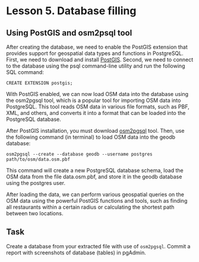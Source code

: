 # Lesson 5. Database filling

## Using PostGIS and osm2psql tool

After creating the database, we need to enable the PostGIS extension that provides support for geospatial data types and functions in PostgreSQL. First, we need to download and install [PostGIS](https://postgis.net/install/). Second, we need to connect to the database using the psql command-line utility and run the following SQL command:

```
CREATE EXTENSION postgis;
```
With PostGIS enabled, we can now load OSM data into the database using the osm2pgsql tool, which is a popular tool for importing OSM data into PostgreSQL. This tool reads OSM data in various file formats, such as PBF, XML, and others, and converts it into a format that can be loaded into the PostgreSQL database.

After PostGIS installation, you must download [osm2pgsql](https://osm2pgsql.org/doc/install.html) tool. Then, use the following command (in terminal) to load OSM data into the geodb database:

```
osm2pgsql --create --database geodb --username postgres path/to/osm/data.osm.pbf
```
This command will create a new PostgreSQL database schema, load the OSM data from the file data.osm.pbf, and store it in the geodb database using the postgres user.

After loading the data, we can perform various geospatial queries on the OSM data using the powerful PostGIS functions and tools, such as finding all restaurants within a certain radius or calculating the shortest path between two locations.

## Task

Create a database from your extracted file with use of `osm2pgsql`. Commit a report with screenshots of database (tables) in pgAdmin.

